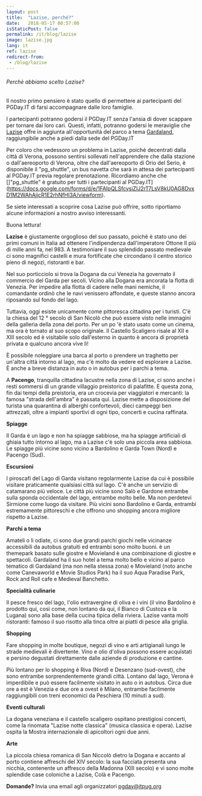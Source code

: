 ```yaml
---
layout: post
title:  "Lazise, perché?"
date:   2018-05-17 00:57:00
isStaticPost: false
permalink: /it/blog/lazise
image: lazise.jpg
lang: it
ref: lazise
redirect-from:
 - /blog/lazise
---
```


<h6>Perchè abbiamo scelto Lazise?</h6>

Il nostro primo pensiero è stato quello di permettere ai partecipanti del PGDay.IT di farsi accompagnare dalle loro famiglie.

I partecipanti potranno godersi il PGDay.IT senza l'ansia di dover scappare per tornare dai loro cari. Questi, infatti, potranno godersi le meraviglie che [Lazise](https://it.wikipedia.org/wiki/Lazise) offre in aggiunta all'opportunità del parco a tema [Gardaland](https://www.gardaland.it/), raggiungibile anche a piedi dalla sede del PGDay.IT

Per coloro che vedessoro un problema in Lazise, poiché decentrati dalla città di Verona, possono sentirsi sollevati nell'apprendere che dalla stazione o dall'aereoporto di Verona, oltre che dall'aereoporto di Orio del Serio, è disponibile il "pg_shuttle", un bus navetta che sarà in attesa dei partecipanti al PGDay.IT previa regolare prenotazione. Ricordiamo anche che []"pg_shuttle" è gratuito per tutti i partecipanti al PGDay.IT](https://docs.google.com/forms/d/e/1FAIpQLSfcysiZlJ2rT7LsV8kU0AG8DvxD1M2WAhAjjcR1E2rhNfHI3A/viewform).

Se siete interessati a scoprire cosa Lazise può offrire, sotto riportiamo alcune informazioni a nostro avviso interessanti.

Buona lettura!

**Lazise** è giustamente orgoglioso del suo passato, poiché è stato uno dei primi comuni in Italia ad ottenere l'indipendenza dall'imperatore Ottone II più di mille anni fa, nel 983. A testimoniare il suo splendido passato medievale ci sono magnifici castelli e mura fortificate che circondano il centro storico pieno di negozi, ristoranti e bar.

Nel suo porticciolo si trova la Dogana da cui Venezia ha governato il commercio del Garda per secoli. Vicino alla Dogana era ancorata la flotta di Venezia. Per impedire alla flotta di cadere nelle mani nemiche, il comandante ordinò che le navi venissero affondate, e queste stanno ancora riposando sul fondo del lago.

Tuttavia, oggi esiste unicamente come pittoresca cittadina per i turisti. C'è la chiesa del 12 ° secolo di San Nicolò che può essere visto nelle immagini della galleria della zona del porto. Per un po 'è stato usato come un cinema, ma ora è tornato al suo scopo originale. Il Castello Scaligero risale al XII e XIII secolo ed è visitabile solo dall'esterno in quanto è ancora di proprietà privata e qualcuno ancora vive lì!

È possibile noleggiare una barca al porto o prendere un traghetto per un'altra città intorno al lago, ma c'è molto da vedere ed esplorare a Lazise. È anche a breve distanza in auto o in autobus per i parchi a tema.

A **Pacengo**, tranquilla cittadina lacustre nella zona di Lazise, ​​ci sono anche i resti sommersi di un grande villaggio preistorico di palafitte. E questa zona, fin dai tempi della preistoria, era un crocevia per viaggiatori e mercanti: la famosa "strada dell'ambra" è passata qui. Lazise mette a disposizione del turista una quarantina di alberghi confortevoli, dieci campeggi ben attrezzati, oltre a impianti sportivi di ogni tipo, concerti e cucina raffinata.

**Spiagge**

Il Garda è un lago e non ha spiagge sabbiose, ma ha spiagge artificiali di ghiaia tutto intorno al lago, ma a Lazise c'è solo una piccola area sabbiosa. Le spiagge più vicine sono vicino a Bardolino e Garda Town (Nord) e Pacengo (Sud).

**Escursioni**

I piroscafi del Lago di Garda visitano regolarmente Lazise da cui è possibile visitare praticamente qualsiasi città sul lago. C'è anche un servizio di catamarano più veloce. Le città più vicine sono Salò e Gardone entrambe sulla sponda occidentale del lago, entrambe molto belle. Ma non perdetevi Sirmione come luogo da visitare. Più vicini sono Bardolino e Garda, entrambi estremamente pittoreschi e che offrono uno shopping ancora migliore rispetto a Lazise.

**Parchi a tema**

Amateli o li odiate, ci sono due grandi parchi giochi nelle vicinanze accessibili da autobus gratuiti ed entrambi sono molto buoni. è un themepark basato sulle giostre e Movieland è una combinazione di giostre e spettacoli. Gardaland ha il suo hotel a tema molto bello e vicino al parco tematico di Gardaland (ma non nella stessa zona) e Movieland (noto anche come Canevaworld e Movie Studios Park) ha il suo Aqua Paradise Park, Rock and Roll cafe e Medieval Banchetto.

**Specialità culinarie**

Il pesce fresco del lago, l'olio extravergine di oliva e i vini (il vino Bardolino è prodotto qui, così come, non lontano da qui, il Bianco di Custoza e la Lugana) sono alla base della cucina tipica della riviera. Lazise vanta molti ristoranti: famoso il suo risotto alla tinca oltre ai piatti di pesce alla griglia.

**Shopping**

Fare shopping in molte boutique, negozi di vino e arti artigianali lungo le strade medievali è divertente. Vino e olio d'oliva possono essere acquistati e persino degustati direttamente dalle aziende di produzione e cantine.

Più lontano per lo shopping è Riva (Nord) e Desenzano (sud-ovest), che sono entrambe sorprendentemente grandi città. Lontano dal lago, Verona è imperdibile e può essere facilmente visitato in auto o in autobus. Circa due ore a est è Venezia e due ore a ovest è Milano, entrambe facilmente raggiungibili con treni economici da Peschiera (10 minuti a sud).

**Eventi culturali**

La dogana veneziana e il castello scaligero ospitano prestigiosi concerti, come la rinomata "Lazise notte classica" (musica classica e opera).
Lazise ospita la Mostra internazionale di apicoltori ogni due anni.

**Arte**

La piccola chiesa romanica di San Niccolò dietro la Dogana e accanto al porto contiene affreschi del XIV secolo: la sua facciata presenta una nicchia, contenente un affresco della Madonna (XIII secolo) e vi sono molte splendide case coloniche a Lazise, ​​Colà e Pacengo.

**Domande?** Invia una email agli organizzatori [pgday@itpug.org](mailto:pgday@itpug.org)
